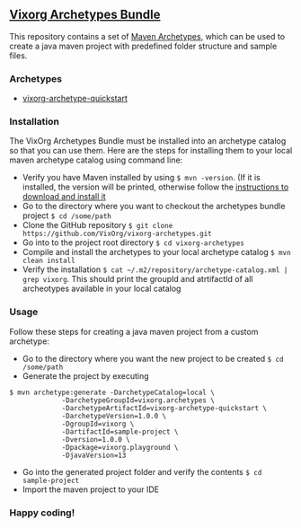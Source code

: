 ## [Vixorg Archetypes Bundle](https://github.com/VixOrg/vixorg-archetypes)
This repository contains a set of <a href="https://maven.apache.org/archetype/index.html" target="_blank">Maven Archetypes</a>, which can be used to create a java maven project with predefined folder structure and sample files.

### Archetypes
- [vixorg-archetype-quickstart](https://github.com/VixOrg/vixorg-archetypes/blob/master/vixorg-archetype-quickstart/README.md)

### Installation
The VixOrg Archetypes Bundle must be installed into an archetype catalog so that you can use them.
Here are the steps for installing them to your local maven archetype catalog using command line:
- Verify you have Maven installed by using `$ mvn -version`. (If it is installed, the version will be printed, otherwise follow the <a href="https://maven.apache.org/install.html)" target="_blank">instructions to download and install it</a>
- Go to the directory where you want to checkout the archetypes bundle project `$ cd /some/path`
- Clone the GitHub repository `$ git clone https://github.com/VixOrg/vixorg-archetypes.git`
- Go into to the project root directory `$ cd vixorg-archetypes`
- Compile and install the archetypes to your local archetype catalog `$ mvn clean install`
- Verify the installation `$ cat ~/.m2/repository/archetype-catalog.xml | grep vixorg`. This should print the groupId and atrtifactId of all archeotypes available in your local catalog

### Usage
Follow these steps for creating a java maven project from a custom archetype:
- Go to the directory where you want the new project to be created `$ cd /some/path`
- Generate the project by executing
```
$ mvn archetype:generate -DarchetypeCatalog=local \
			 -DarchetypeGroupId=vixorg.archetypes \
			 -DarchetypeArtifactId=vixorg-archetype-quickstart \
			 -DarchetypeVersion=1.0.0 \
			 -DgroupId=vixorg \
			 -DartifactId=sample-project \
			 -Dversion=1.0.0 \
			 -Dpackage=vixorg.playground \
			 -DjavaVersion=13
```
- Go into the generated project folder and verify the contents `$ cd sample-project`
- Import the maven project to your IDE

### Happy coding!